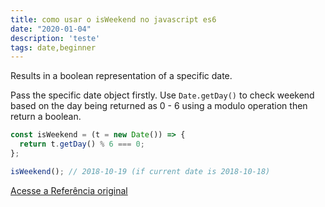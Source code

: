 ```yaml
---
title: como usar o isWeekend no javascript es6
date: "2020-01-04"
description: 'teste'
tags: date,beginner
---
```


Results in a boolean representation of a specific date.

Pass the specific date object firstly.
Use `Date.getDay()` to check weekend based on the day being returned as 0 - 6 using a modulo operation then return a boolean.

```js
const isWeekend = (t = new Date()) => {
  return t.getDay() % 6 === 0;
};
```

```js
isWeekend(); // 2018-10-19 (if current date is 2018-10-18)
```


[Acesse a Referência original](http://github.com/30-seconds/)
